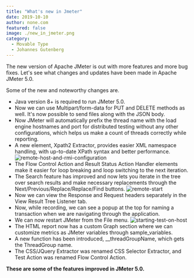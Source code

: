 ```yaml
---
title: "What's new in Jmeter"
date: 2019-10-10
author: none.com
featured: false
image: ./new_in_jmeter.png
category:
  - Movable Type
  - Johannes Gutenberg
---
```



The new version of Apache JMeter is out with more features and more bug fixes. Let's see what changes and updates have been made in Apache JMeter 5.0.



Some of the new and noteworthy changes are.

-   Java version 8+ is required to run JMeter 5.0.
-   Now we can use Multipart/form-data for PUT and DELETE methods as
    well. It's now possible to send files along with the JSON body.
-   Now JMeter will automatically prefix the thread name with the load
    engine hostnames and port for distributed testing without any other
    configurations, which helps us make a count of threads correctly
    while reporting.
-   A new element, Xpath2 Extractor, provides easier XML namespace
    handling, with up-to-date XPath syntax and better performance.
    ![remote-host-and-rmi-configuration](/add-new-xpath.png)
-   The Flow Control Action and Result Status Action Handler elements
    make it easier for loop breaking and loop switching to the next
    iteration.
-   The Search feature has improved and now lets you iterate in the tree
    over search results and make necessary replacements through the
    Next/Previous/Replace/Replace/Find buttons.
    ![remote-start](/search-feature.png)
-   Now we can view the Response and Request headers separately in the
    View Result Tree Listener tab.
-   Now, while recording, we can see a popup at the top for naming a
    transaction when we are navigating through the application.
-   We can now restart JMeter from the File menu.
    ![starting-test-on-host](/restart-jmeter-from-file-menu.png)
-   The HTML report now has a custom Graph section where we can
    customize metrics as JMeter variables through sample\_variables.
-   A new function has been introduced, \_\_threadGroupName, which gets
    the ThreadGroup name.
-   The CSS/JQuery Extractor was renamed CSS Selector Extractor, and
    Test Action was renamed Flow Control Action.

**These are some of the features improved in JMeter 5.0.**
